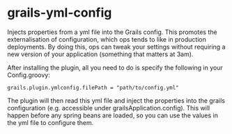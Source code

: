 grails-yml-config
=================

Injects properties from a yml file into the Grails config. This promotes the externalisation of configuration, which ops tends to like in production deployments. By doing this, ops can tweak
your settings without requiring a new version of your application (something that matters at 3am).

After installing the plugin, all you need to do is specify the following in your Config.groovy:
```
grails.plugin.ymlconfig.filePath = "path/to/config.yml"
```

The plugin will then read this yml file and inject the properties into the grails configuration (e.g. accessible under grailsApplication.config). This will happen before any spring beans are loaded,
so you can use the values in the yml file to configure them.

